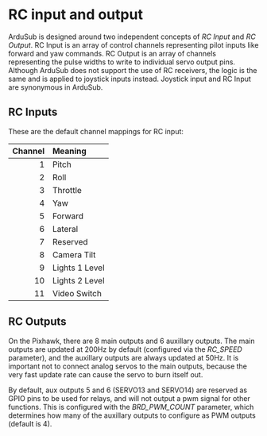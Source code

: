 # RC input and output

ArduSub is designed around two independent concepts of *RC Input* and *RC Output*. RC Input is an array of control channels representing pilot inputs like forward and yaw commands. RC Output is an array of channels representing the pulse widths to write to individual servo output pins. Although ArduSub does not support the use of RC receivers, the logic is the same and is applied to joystick inputs instead. Joystick input and RC Input are synonymous in ArduSub.

## RC Inputs

These are the default channel mappings for RC input:

| Channel | Meaning |
|---:|:---|
| 1 | Pitch |
| 2 | Roll |
| 3 | Throttle |
| 4 | Yaw |
| 5 | Forward |
| 6 | Lateral |
| 7 | Reserved |
| 8 | Camera Tilt |
| 9 | Lights 1 Level |
| 10 | Lights 2 Level |
| 11 | Video Switch |

## RC Outputs

On the Pixhawk, there are 8 main outputs and 6 auxillary outputs. The main outputs are updated at 200Hz by default (configured via the *RC_SPEED* parameter), and the auxillary outputs are always updated at 50Hz. It is important not to connect analog servos to the main outputs, because the very fast update rate can cause the servo to burn itself out.

By default, aux outputs 5 and 6 (SERVO13 and SERVO14) are reserved as GPIO pins to be used for relays, and will not output a pwm signal for other functions. This is configured with the *BRD_PWM_COUNT* parameter, which determines how many of the auxillary outputs to configure as PWM outputs (default is 4).